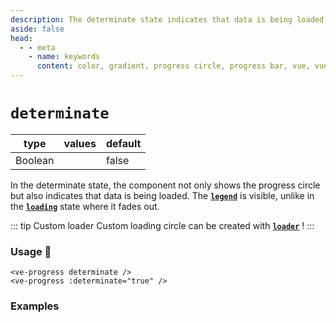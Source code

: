 ```yaml
---
description: The determinate state indicates that data is being loaded.
aside: false
head:
  - - meta
    - name: keywords
      content: color, gradient, progress circle, progress bar, vue, vue3, vuejs, vue.js, conic gradient circle
---
```


# `determinate`

<Badge class="mt-2" type="success" text="Animated" />

| type    | values | default |
|---------|--------|---------|
| Boolean |        | false   |

In the determinate state, the component not only shows the progress circle but also indicates that data is being loaded.
The **[`legend`](legend.md)** is visible, unlike in the **[`loading`](loading.md)** state where it fades out.


::: tip Custom loader
Custom loading circle can be created with **[`loader`](loader.md)** !
:::

### Usage 📜

```vue
<ve-progress determinate />
<ve-progress :determinate="true" />
```

### Examples

<script setup>
  import DeterminateBasic from "../../.vitepress/theme/Guide/Determinate/DeterminateBasic.vue";
</script>

<p>

<DeterminateBasic>
<template #code="{ determinate, progress }">

```js-vue
<template>
  <ve-progress :determinate="{{ determinate }}" :progress="{{ progress }}"/>
</template>
```

</template>
</DeterminateBasic>

</p>
